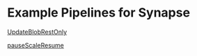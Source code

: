 # Example Pipelines for Synapse

[UpdateBlobRestOnly](.\updateBlobRESTOnly\README.md)

[pauseScaleResume](.\pauseScaleResumeSQLPool\README.md)